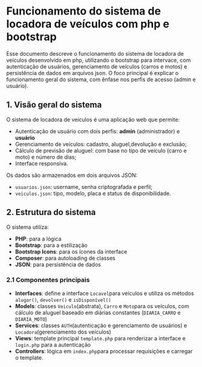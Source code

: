 # Funcionamento do sistema de locadora de veículos com php e bootstrap

Esse documento descreve o funcionamento do sistema de locadora de veículos desenvolvido em php, utilizando o bootstrap para intervace, com autenticação de usuários, gerenciamento de veículos (carros e motos) e persistência de dados em arquivos json. O foco principal é explicar o funcionamento geral do sistema, com ênfase nos perfis de acesso (admin e usuário).

## 1. Visão geral do sistema

O sistema de locadora de veículos é uma aplicação web que permite:
- Autenticação de usuário com dois perfis: **admin** (administrador) e **usuário**
- Gerenciamento de veículos: cadastro, aluguel,devolução e exclusão;
- Cálculo de previsão de aluguel: com base no tipo de veículo (carro e moto) e número de dias;
- Interface responsiva.

Os dados são armazenados em dois arquivos JSON:
- `usuarios.json`: username, senha criptografada e perfil;
- `veiculos.json`: tipo, modelo, placa e status de disponibilidade.

## 2. Estrutura do sistema

O sistema utiliza:
- **PHP**: para a lógica
- **Bootstrap**: para a estilização
- **Bootstrap Icons**: para os ícones da interface
- **Composer**: para autoloading de classes
- **JSON**: para persistência de dados

### 2.1 Componentes principais
- **Interfaces**: define a interface `Locavel`para veículos e utiliza os métodos `alugar()`, `devolver()` e  `isDisponível()`
- **Models**: classes `Veiculo`(abstrata), `Carro` e `Moto`para os veículos, com cálculo de aluguel baseado em diárias constantes (`DIARIA_CARRO` e `DIARIA_MOTO`)
- **Services**: classes `AUTH`(autenticação e gerenciamento de usuários) e `Locadora`(gerenciamento dos veículos)
- **Views**: template principal `template.php` para renderizar a interface e `login.php` para a autenticação
- **Controllers**: lógica em `index.php`para processar requisições e carregar o template.